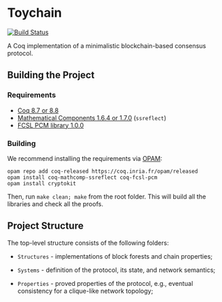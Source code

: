 # Toychain

[![Build Status](https://travis-ci.org/certichain/toychain.svg?branch=master)](https://travis-ci.org/certichain/toychain)

A Coq implementation of a minimalistic blockchain-based consensus protocol.

## Building the Project

### Requirements

* [Coq 8.7 or 8.8](https://coq.inria.fr)
* [Mathematical Components 1.6.4 or 1.7.0](http://math-comp.github.io/math-comp/) (`ssreflect`)
* [FCSL PCM library 1.0.0](https://github.com/imdea-software/fcsl-pcm)

### Building

We recommend installing the requirements via [OPAM](https://opam.ocaml.org/doc/Install.html):
```
opam repo add coq-released https://coq.inria.fr/opam/released
opam install coq-mathcomp-ssreflect coq-fcsl-pcm
opam install cryptokit
```

Then, run `make clean; make` from the root folder. This will build all
the libraries and check all the proofs.

## Project Structure

The top-level structure consists of the following folders:

* `Structures` - implementations of block forests and chain properties;

* `Systems` - definition of the protocol, its state, and network semantics;

* `Properties` - proved properties of the protocol, e.g., eventual
  consistency for a clique-like network topology;

